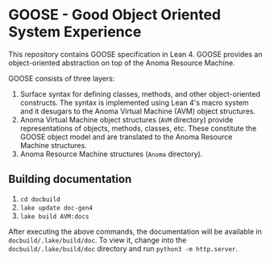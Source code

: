 # GOOSE - Good Object Oriented System Experience

This repository contains GOOSE specification in Lean 4. GOOSE provides an object-oriented abstraction on top of the Anoma Resource Machine.

GOOSE consists of three layers:
1. Surface syntax for defining classes, methods, and other object-oriented constructs. The syntax is implemented using Lean 4's macro system and it desugars to the Anoma Virtual Machine (AVM) object structures.
2. Anoma Virtual Machine object structures (`AVM` directory) provide representations of objects, methods, classes, etc. These constitute the GOOSE object model and are translated to the Anoma Resource Machine structures.
3. Anoma Resource Machine structures (`Anoma` directory).

## Building documentation

1. `cd docbuild`
2. `lake update doc-gen4`
3. `lake build AVM:docs`

After executing the above commands, the documentation will be available in `docbuild/.lake/build/doc`. To view it, change into the `docbuild/.lake/build/doc` directory and run `python3 -m http.server`.

